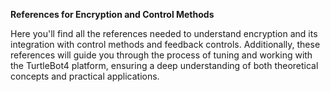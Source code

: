**References for Encryption and Control Methods**

Here you'll find all the references needed to understand encryption and its integration with control methods and feedback controls. Additionally, these references will guide you through the process of tuning and working with the TurtleBot4 platform, ensuring a deep understanding of both theoretical concepts and practical applications.
